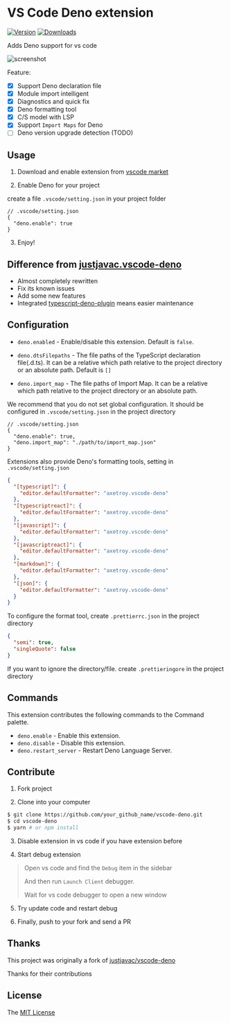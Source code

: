 # VS Code Deno extension

[![Version](https://vsmarketplacebadge.apphb.com/version/axetroy.vscode-deno.svg)](https://marketplace.visualstudio.com/items?itemName=axetroy.vscode-deno)
[![Downloads](https://vsmarketplacebadge.apphb.com/downloads/axetroy.vscode-deno.svg)](https://marketplace.visualstudio.com/items?itemName=axetroy.vscode-deno)

Adds Deno support for vs code

![screenshot](screenshot.gif)

Feature:

- [x] Support Deno declaration file
- [x] Module import intelligent
- [x] Diagnostics and quick fix
- [x] Deno formatting tool
- [x] C/S model with LSP
- [x] Support `Import Maps` for Deno
- [ ] Deno version upgrade detection (TODO)

## Usage

1. Download and enable extension from [vscode market](https://marketplace.visualstudio.com/items?itemName=axetroy.vscode-deno)

2. Enable Deno for your project

create a file `.vscode/setting.json` in your project folder

```json5
// .vscode/setting.json
{
  "deno.enable": true
}
```

3. Enjoy!

## Difference from [justjavac.vscode-deno](https://github.com/justjavac/vscode-deno)

- Almost completely rewritten
- Fix its known issues
- Add some new features
- Integrated [typescript-deno-plugin](typescript-deno-plugin) means easier maintenance

## Configuration

- `deno.enabled` - Enable/disable this extension. Default is `false`.

- `deno.dtsFilepaths` - The file paths of the TypeScript declaration file(.d.ts). It can be a relative which path relative to the project directory or an absolute path. Default is `[]`

- `deno.import_map` - The file paths of Import Map. It can be a relative which path relative to the project directory or an absolute path.

We recommend that you do not set global configuration. It should be configured in `.vscode/setting.json` in the project directory

```json5
// .vscode/setting.json
{
  "deno.enable": true,
  "deno.import_map": "./path/to/import_map.json"
}
```

Extensions also provide Deno's formatting tools, setting in `.vscode/setting.json`

```json
{
  "[typescript]": {
    "editor.defaultFormatter": "axetroy.vscode-deno"
  },
  "[typescriptreact]": {
    "editor.defaultFormatter": "axetroy.vscode-deno"
  },
  "[javascript]": {
    "editor.defaultFormatter": "axetroy.vscode-deno"
  },
  "[javascriptreact]": {
    "editor.defaultFormatter": "axetroy.vscode-deno"
  },
  "[markdown]": {
    "editor.defaultFormatter": "axetroy.vscode-deno"
  },
  "[json]": {
    "editor.defaultFormatter": "axetroy.vscode-deno"
  }
}
```

To configure the format tool, create `.prettierrc.json` in the project directory

```json
{
  "semi": true,
  "singleQuote": false
}
```

If you want to ignore the directory/file. create `.prettieringore` in the project directory

## Commands

This extension contributes the following commands to the Command palette.

- `deno.enable` - Enable this extension.
- `deno.disable` - Disable this extension.
- `deno.restart_server` - Restart Deno Language Server.

## Contribute

1. Fork project

2. Clone into your computer

```bash
$ git clone https://github.com/your_github_name/vscode-deno.git
$ cd vscode-deno
$ yarn # or npm install
```

3. Disable extension in vs code if you have extension before

4. Start debug extension

> Open vs code and find the `Debug` item in the sidebar
>
> And then run `Launch Client` debugger.
>
> Wait for vs code debugger to open a new window

5. Try update code and restart debug

6. Finally, push to your fork and send a PR

## Thanks

This project was originally a fork of [justjavac/vscode-deno](https://github.com/justjavac/vscode-deno)

Thanks for their contributions

## License

The [MIT License](LICENSE)

